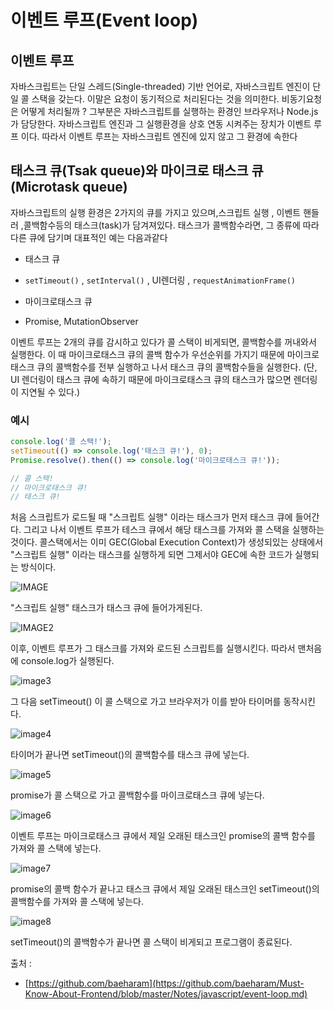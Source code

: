 # 이벤트 루프(Event loop)

## 이벤트 루프

자바스크립트는 단일 스레드(Single-threaded) 기반 언어로, 자바스크립트 엔진이 단일 콜 스택을 갖는다. 이말은 요청이 동기적으로 처리된다는 것을 의미한다. 비동기요청은 어떻게 처리될까 ? 그부분은 자바스크립트를 실행하는 환경인 브라우저나 Node.js가 담당한다. 자바스크립트 엔진과 그 실행환경을 상호 연동 시켜주는 장치가 이벤트 루프 이다. 따라서 이벤트 루프는 자바스크립트 엔진에 있지 않고 그 환경에 속한다


## 태스크 큐(Tsak queue)와 마이크로 태스크 큐(Microtask queue)

자바스크립트의 실행 환경은 2가지의 큐를 가지고 있으며,스크립트 실행 , 이벤트 핸들러 ,콜백함수등의 태스크(task)가 담겨져있다. 태스크가 콜백함수라면, 그 종류에 따라 다른 큐에 담기며 대표적인 예는 다음과같다

+ 태스크 큐
 - `setTimeout()` , `setInterval()` , UI렌더링 , `requestAnimationFrame()`
+ 마이크로태스크 큐
 - Promise, MutationObserver

이벤트 루프는 2개의 큐를 감시하고 있다가 콜 스택이 비게되면, 콜백함수를 꺼내와서 실행한다. 이 때 마이크로태스크 큐의 콜백 함수가 우선순위를 가지기 때문에 마이크로태스크 큐의 콜백함수를 전부 실행하고 나서 태스크 큐의 콜백함수들을 실행한다. (단, UI 렌더링이 태스크 큐에 속하기 때문에 마이크로태스크 큐의 태스크가 많으면 렌더링이 지연될 수 있다.)


### 예시

```js
console.log('콜 스택!');
setTimeout(() => console.log('태스크 큐!'), 0);
Promise.resolve().then(() => console.log('마이크로태스크 큐!'));

// 콜 스택!
// 마이크로태스크 큐!
// 태스크 큐!
```
처음 스크립트가 로드될 때 "스크립트 실행" 이라는 태스크가 먼저 태스크 큐에 들어간다. 그리고 나서 이벤트 루프가 테스크 큐에서 해당 태스크를 가져와 콜 스택을 실행하는 것이다. 콜스택에서는 이미 GEC(Global Execution Context)가 생성되있는 상태에서 "스크립트 실행" 이라는 태스크를 실행하게 되면 그제서야 GEC에 속한 코드가 실행되는 방식이다.

![IMAGE](https://github.com/baeharam/Must-Know-About-Frontend/raw/master/images/javascript/task0.png)

"스크립트 실행" 태스크가 태스크 큐에 들어가게된다.

![IMAGE2](https://github.com/baeharam/Must-Know-About-Frontend/raw/master/images/javascript/task1.png)

이후, 이벤트 루프가 그 태스크를 가져와 로드된 스크립트를 실행시킨다. 따라서 맨처음에 console.log가 실행된다.

![image3](https://github.com/baeharam/Must-Know-About-Frontend/raw/master/images/javascript/task2.png)

그 다음 setTimeout() 이 콜 스택으로 가고 브라우저가 이를 받아 타이머를 동작시킨다.

![image4](https://github.com/baeharam/Must-Know-About-Frontend/raw/master/images/javascript/task3.png)

타이머가 끝나면 setTimeout()의 콜백함수를 태스크 큐에 넣는다.

![image5](https://github.com/baeharam/Must-Know-About-Frontend/raw/master/images/javascript/task4.png)

promise가 콜 스택으로 가고 콜백함수를 마이크로태스크 큐에 넣는다.

![image6](https://github.com/baeharam/Must-Know-About-Frontend/raw/master/images/javascript/task5.png)

이벤트 루프는 마이크로태스크 큐에서 제일 오래된 태스크인 promise의 콜백 함수를 가져와 콜 스택에 넣는다.

![image7](https://github.com/baeharam/Must-Know-About-Frontend/raw/master/images/javascript/task6.png)

promise의 콜백 함수가 끝나고 태스크 큐에서 제일 오래된 태스크인 setTimeout()의 콜백함수를 가져와 콜 스택에 넣는다. 

![image8](https://github.com/baeharam/Must-Know-About-Frontend/raw/master/images/javascript/task7.png)

setTimeout()의 콜백함수가 끝나면 콜 스택이 비게되고 프로그램이 종료된다.


출처 : 
+ [https://github.com/baeharam](https://github.com/baeharam/Must-Know-About-Frontend/blob/master/Notes/javascript/event-loop.md)